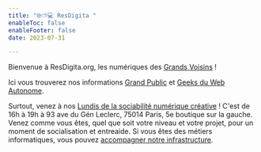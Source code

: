 ```yaml
---
title: "🌐⛅💻 ResDigita "
enableToc: false
enableFooter: false
date: 2023-07-31

---
```


Bienvenue à ResDigita.org, les numériques des [Grands Voisins](/notes/whence/lesgrandsvoisinscom) !

Ici vous trouverez nos informations [Grand Public](/notes/what/sociabilitenumerique) et [Geeks du Web Autonome](/notes/what/web).

Surtout, venez à nos [Lundis de la sociabilité numérique créative](/notes/what/leslundis) ! C'est de 16h à 19h à 93 ave du Gén Leclerc, 75014 Paris, 5e boutique sur la gauche. Venez comme vous êtes, quel que soit votre niveau et votre projet, pour un moment de socialisation et entreaide. Si vous êtes des métiers informatiques, vous pouvez [accompagner notre infrastructure](/notes/config/).



